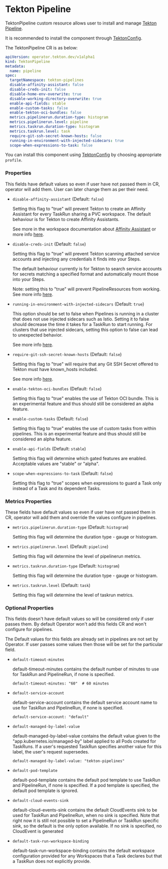 <!--
---
linkTitle: "TektonPipeline"
weight: 2
---
-->
# Tekton Pipeline

TektonPipeline custom resource allows user to install and manage [Tekton Pipeline][Pipeline].

It is recommended to install the component through [TektonConfig](./TektonConfig.md).

The TektonPipeline CR is as below:
```yaml
apiVersion: operator.tekton.dev/v1alpha1
kind: TektonPipeline
metadata:
  name: pipeline
spec:
  targetNamespace: tekton-pipelines
  disable-affinity-assistant: false
  disable-creds-init: false
  disable-home-env-overwrite: true
  disable-working-directory-overwrite: true
  enable-api-fields: stable
  enable-custom-tasks: false
  enable-tekton-oci-bundles: false
  metrics.pipelinerun.duration-type: histogram
  metrics.pipelinerun.level: pipeline
  metrics.taskrun.duration-type: histogram
  metrics.taskrun.level: task
  require-git-ssh-secret-known-hosts: false
  running-in-environment-with-injected-sidecars: true
  scope-when-expressions-to-task: false
```
You can install this component using [TektonConfig](./TektonConfig.md) by choosing appropriate `profile`.

### Properties
This fields have default values so even if user have not passed them in CR, operator will add them. User can later change
them as per their need.

- `disable-affinity-assistant` (Default: `false`)

    Setting this flag to "true" will prevent Tekton to create an Affinity Assistant for every TaskRun sharing a PVC workspace. The default behaviour is for Tekton to create Affinity Assistants.

    See more in the workspace documentation about [Affinity Assistant](https://github.com/tektoncd/pipeline/blob/main/docs/workspaces.md#affinity-assistant-and-specifying-workspace-order-in-a-pipeline)
    or more info [here](https://github.com/tektoncd/pipeline/pull/2630).

- `disable-creds-init` (Default: `false`)

    Setting this flag to "true" will prevent Tekton scanning attached service accounts and injecting any credentials it
finds into your Steps.

    The default behaviour currently is for Tekton to search service accounts for secrets matching a specified format and
    automatically mount those into your Steps.

    Note: setting this to "true" will prevent PipelineResources from working. See more info [here](https://github.com/tektoncd/pipeline/issues/2791).


- `running-in-environment-with-injected-sidecars` (Default: `true`)

    This option should be set to false when Pipelines is running in a cluster that does not use injected sidecars such
as Istio. Setting it to false should decrease the time it takes for a TaskRun to start running. For clusters that use
injected sidecars, setting this option to false can lead to unexpected behavior.

    See more info [here](https://github.com/tektoncd/pipeline/issues/2080).


-  `require-git-ssh-secret-known-hosts` (Default: `false`)

    Setting this flag to "true" will require that any Git SSH Secret offered to Tekton must have known_hosts included.

    See more info [here](https://github.com/tektoncd/pipeline/issues/2981).


- `enable-tekton-oci-bundles` (Default: `false`)

    Setting this flag to "true" enables the use of Tekton OCI bundle. This is an experimental feature and thus should
still be considered an alpha feature.


- `enable-custom-tasks` (Default: `false`)

    Setting this flag to "true" enables the use of custom tasks from within pipelines. This is an experimental feature
and thus should still be considered an alpha feature.


- `enable-api-fields` (Default: `stable`)

    Setting this flag will determine which gated features are enabled. Acceptable values are "stable" or "alpha".


- `scope-when-expressions-to-task` (Default: `false`)

    Setting this flag to "true" scopes when expressions to guard a Task only instead of a Task and its dependent Tasks.

### Metrics Properties
These fields have default values so even if user have not passed them in CR, operator will add them and override the values
configure in pipelines.

- `metrics.pipelinerun.duration-type` (Default: `histogram`)

    Setting this flag will determine the duration type - gauge or histogram.

- `metrics.pipelinerun.level` (Default: `pipeline`)

    Setting this flag will determine the level of pipelinerun metrics.

- `metrics.taskrun.duration-type` (Default: `histogram`)

    Setting this flag will determine the duration type - gauge or histogram.

- `metrics.taskrun.level` (Default: `task`)

    Setting this flag will determine the level of taskrun metrics.



### Optional Properties
This fields doesn't have default values so will be considered only if user passes them. By default Operator won't add
this fields CR and won't configure for pipelines.

The Default values for this fields are already set in pipelines are not set by Operator. If user passes some values then
those will be set for the particular field.

- `default-timeout-minutes`

    default-timeout-minutes contains the default number of minutes to use for TaskRun and PipelineRun, if none is specified.

    `default-timeout-minutes: "60"  # 60 minutes`


- `default-service-account`

    default-service-account contains the default service account name to use for TaskRun and PipelineRun, if none is specified.

    `default-service-account: "default"`


- `default-managed-by-label-value`

    default-managed-by-label-value contains the default value given to the "app.kubernetes.io/managed-by" label applied
to all Pods created for TaskRuns. If a user's requested TaskRun specifies another value for this label, the user's
request supersedes.

    `default-managed-by-label-value: "tekton-pipelines"`


- `default-pod-template`

    default-pod-template contains the default pod template to use TaskRun and PipelineRun, if none is specified. If a
pod template is specified, the default pod template is ignored.


- `default-cloud-events-sink`

    default-cloud-events-sink contains the default CloudEvents sink to be used for TaskRun and PipelineRun, when no sink
is specified. Note that right now it is still not possible to set a PipelineRun or TaskRun specific sink, so the
default is the only option available. If no sink is specified, no CloudEvent is generated


- `default-task-run-workspace-binding`

    default-task-run-workspace-binding contains the default workspace configuration provided for any Workspaces that a
Task declares but that a TaskRun does not explicitly provide.

[Pipeline]:https://github.com/tektoncd/pipeline
